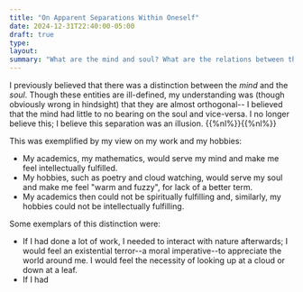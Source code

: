 ```yaml
---
title: "On Apparent Separations Within Oneself"
date: 2024-12-31T22:40:00-05:00
draft: true
type:
layout:
summary: "What are the mind and soul? What are the relations between them?"
---
```


I previously believed that there was a distinction between the _mind_ and the _soul_.
Though these entities are ill-defined, my understanding was (though obviously wrong in hindsight) that they are almost orthogonal-- I believed that the mind had little to no bearing on the soul and vice-versa.
I no longer believe this; I believe this separation was an illusion.
{{%nl%}}{{%nl%}}

This was exemplified by my view on my work and my hobbies:
- My academics, my mathematics, would serve my mind and make me feel intellectually fulfilled.
- My hobbies, such as poetry and cloud watching, would serve my soul and make me feel "warm and fuzzy", for lack of a better term.
- My academics then could not be spiritually fulfilling and, similarly, my hobbies could not be intellectually fulfilling.

Some exemplars of this distinction were:

- If I had done a lot of work, I needed to interact with nature afterwards; I would feel an existential terror--a moral imperative--to appreciate the world around me. I would feel the necessity of looking up at a cloud or down at a leaf.
- If I had 
